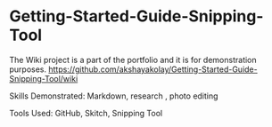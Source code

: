 # Getting-Started-Guide-Snipping-Tool
The Wiki project is a part of the portfolio and it is for demonstration purposes.
https://github.com/akshayakolay/Getting-Started-Guide-Snipping-Tool/wiki

Skills Demonstrated: Markdown, research , photo editing 

Tools Used: GitHub, Skitch, Snipping Tool

